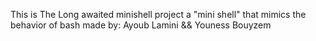 This is The Long awaited minishell project
a "mini shell" that mimics the behavior of bash
made by: Ayoub Lamini && Youness Bouyzem
